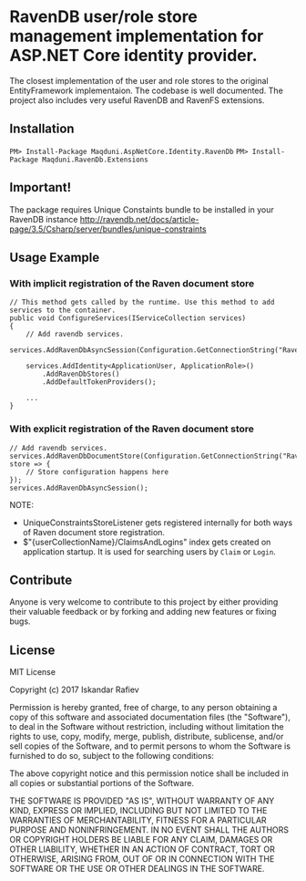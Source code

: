 # RavenDB user/role store management implementation for ASP.NET Core identity provider.
The closest implementation of the user and role stores to the original EntityFramework implementaion. The codebase is well documented. The project also includes very useful RavenDB and RavenFS extensions.

## Installation
`PM> Install-Package Maqduni.AspNetCore.Identity.RavenDb`
`PM> Install-Package Maqduni.RavenDb.Extensions`

## Important!
The package requires Unique Constaints bundle to be installed in your RavenDB instance http://ravendb.net/docs/article-page/3.5/Csharp/server/bundles/unique-constraints

## Usage Example
### With implicit registration of the Raven document store

```
// This method gets called by the runtime. Use this method to add services to the container.
public void ConfigureServices(IServiceCollection services)
{
    // Add ravendb services.
    services.AddRavenDbAsyncSession(Configuration.GetConnectionString("RavenDb"));

    services.AddIdentity<ApplicationUser, ApplicationRole>()
        .AddRavenDbStores()
        .AddDefaultTokenProviders();

    ...
}
```

### With explicit registration of the Raven document store
```
// Add ravendb services.
services.AddRavenDbDocumentStore(Configuration.GetConnectionString("RavenDb"), store => {
    // Store configuration happens here
});
services.AddRavenDbAsyncSession();
```

NOTE: 
* UniqueConstraintsStoreListener gets registered internally for both ways of Raven document store registration.
* $"{userCollectionName}/ClaimsAndLogins" index gets created on application startup. It is used for searching users by `Claim` or `Login`.

## Contribute
Anyone is very welcome to contribute to this project by either providing their valuable feedback or by forking and adding new features or fixing bugs.

## License
MIT License

Copyright (c) 2017 Iskandar Rafiev

Permission is hereby granted, free of charge, to any person obtaining a copy
of this software and associated documentation files (the "Software"), to deal
in the Software without restriction, including without limitation the rights
to use, copy, modify, merge, publish, distribute, sublicense, and/or sell
copies of the Software, and to permit persons to whom the Software is
furnished to do so, subject to the following conditions:

The above copyright notice and this permission notice shall be included in all
copies or substantial portions of the Software.

THE SOFTWARE IS PROVIDED "AS IS", WITHOUT WARRANTY OF ANY KIND, EXPRESS OR
IMPLIED, INCLUDING BUT NOT LIMITED TO THE WARRANTIES OF MERCHANTABILITY,
FITNESS FOR A PARTICULAR PURPOSE AND NONINFRINGEMENT. IN NO EVENT SHALL THE
AUTHORS OR COPYRIGHT HOLDERS BE LIABLE FOR ANY CLAIM, DAMAGES OR OTHER
LIABILITY, WHETHER IN AN ACTION OF CONTRACT, TORT OR OTHERWISE, ARISING FROM,
OUT OF OR IN CONNECTION WITH THE SOFTWARE OR THE USE OR OTHER DEALINGS IN THE
SOFTWARE.
